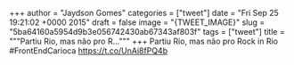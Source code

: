 
+++
author = "Jaydson Gomes"
categories = ["tweet"]
date = "Fri Sep 25 19:21:02 +0000 2015"
draft = false
image = "{TWEET_IMAGE}"
slug = "5ba64160a5954d9b3e056742430ab67343af803f"
tags = ["tweet"]
title = """Partiu Rio, mas não pro R..."""
+++
Partiu Rio, mas não pro Rock in Rio #FrontEndCarioca https://t.co/UnAi8fPQ4b
